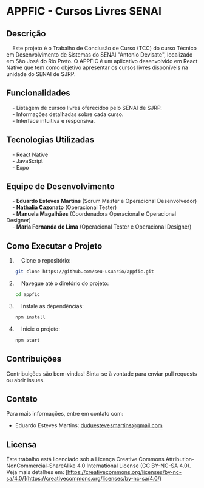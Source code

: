 # APPFIC - Cursos Livres SENAI

## Descrição

&nbsp;&nbsp;&nbsp;&nbsp;Este projeto é o Trabalho de Conclusão de Curso (TCC) do curso Técnico em Desenvolvimento de Sistemas do SENAI "Antonio Devisate", localizado em São José do Rio Preto. O APPFIC é um aplicativo desenvolvido em React Native que tem como objetivo apresentar os cursos livres disponíveis na unidade do SENAI de SJRP.

## Funcionalidades

&nbsp;&nbsp;&nbsp;&nbsp;- Listagem de cursos livres oferecidos pelo SENAI de SJRP.  
&nbsp;&nbsp;&nbsp;&nbsp;- Informações detalhadas sobre cada curso.  
&nbsp;&nbsp;&nbsp;&nbsp;- Interface intuitiva e responsiva.  

## Tecnologias Utilizadas

&nbsp;&nbsp;&nbsp;&nbsp;- React Native  
&nbsp;&nbsp;&nbsp;&nbsp;- JavaScript  
&nbsp;&nbsp;&nbsp;&nbsp;- Expo  

## Equipe de Desenvolvimento

&nbsp;&nbsp;&nbsp;&nbsp;- **Eduardo Esteves Martins** (Scrum Master e Operacional Desenvolvedor)  
&nbsp;&nbsp;&nbsp;&nbsp;- **Nathalia Cazonato** (Operacional Tester)  
&nbsp;&nbsp;&nbsp;&nbsp;- **Manuela Magalhães** (Coordenadora Operacional e Operacional Designer)  
&nbsp;&nbsp;&nbsp;&nbsp;- **Maria Fernanda de Lima** (Operacional Tester e Operacional Designer)  

## Como Executar o Projeto

1. &nbsp;&nbsp;&nbsp;&nbsp;Clone o repositório:
   ```bash
   git clone https://github.com/seu-usuario/appfic.git

2. &nbsp;&nbsp;&nbsp;&nbsp;Navegue até o diretório do projeto:
   ```bash
   cd appfic
   
3. &nbsp;&nbsp;&nbsp;&nbsp;Instale as dependências:
   ```bash
   npm install

4. &nbsp;&nbsp;&nbsp;&nbsp;Inicie o projeto:
   ```bash
   npm start

## Contribuições
Contribuições são bem-vindas! Sinta-se à vontade para enviar pull requests ou abrir issues.

## Contato
Para mais informações, entre em contato com:

- Eduardo Esteves Martins: duduestevesmartins@gmail.com

## Licensa

Este trabalho está licenciado sob a Licença Creative Commons Attribution-NonCommercial-ShareAlike 4.0 International License (CC BY-NC-SA 4.0).
Veja mais detalhes em: [https://creativecommons.org/licenses/by-nc-sa/4.0/](https://creativecommons.org/licenses/by-nc-sa/4.0/)

